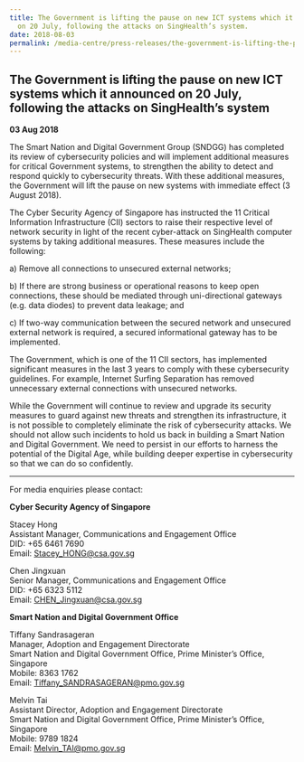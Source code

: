 ```yaml
---
title: The Government is lifting the pause on new ICT systems which it announced
  on 20 July, following the attacks on SingHealth’s system.
date: 2018-08-03
permalink: /media-centre/press-releases/the-government-is-lifting-the-pause-on-new-ict-systems/
---
```

## The Government is lifting the pause on new ICT systems which it announced on 20 July, following the attacks on SingHealth’s system

**03 Aug 2018**

The Smart Nation and Digital Government Group (SNDGG) has completed its review of cybersecurity policies and will implement additional measures for critical Government systems, to strengthen the ability to detect and respond quickly to cybersecurity threats. With these additional measures, the Government will lift the pause on new systems with immediate effect (3 August 2018).

The Cyber Security Agency of Singapore has instructed the 11 Critical Information Infrastructure (CII) sectors to raise their respective level of network security in light of the recent cyber-attack on SingHealth computer systems by taking additional measures. These measures include the following:

a) Remove all connections to unsecured external networks;

b) If there are strong business or operational reasons to keep open connections, these should be mediated through uni-directional gateways (e.g. data diodes) to prevent data leakage; and

c) If two-way communication between the secured network and unsecured external network is required, a secured informational gateway has to be implemented.

The Government, which is one of the 11 CII sectors, has implemented significant measures in the last 3 years to comply with these cybersecurity guidelines. For example, Internet Surfing Separation has removed unnecessary external connections with unsecured networks.

While the Government will continue to review and upgrade its security measures to guard against new threats and strengthen its infrastructure, it is not possible to completely eliminate the risk of cybersecurity attacks. We should not allow such incidents to hold us back in building a Smart Nation and Digital Government. We need to persist in our efforts to harness the potential of the Digital Age, while building deeper expertise in cybersecurity so that we can do so confidently.

---

For media enquiries please contact:

**Cyber Security Agency of Singapore**

Stacey  Hong<br>
Assistant Manager, Communications and Engagement Office<br>
DID: +65 6461 7690<br>
Email: Stacey_HONG@csa.gov.sg

Chen Jingxuan<br>
Senior Manager, Communications and Engagement Office<br>
DID: +65 6323 5112<br>
Email: CHEN_Jingxuan@csa.gov.sg

**Smart Nation and Digital Government Office**

Tiffany  Sandrasageran<br>
Manager, Adoption and Engagement Directorate<br>
Smart Nation and Digital Government Office, Prime Minister’s Office, Singapore<br>
Mobile: 8363 1762<br>
Email: Tiffany_SANDRASAGERAN@pmo.gov.sg

Melvin  Tai<br>
Assistant Director, Adoption and Engagement Directorate<br>
Smart Nation and Digital Government Office, Prime Minister’s Office, Singapore<br>
Mobile: 9789 1824<br>
Email: Melvin_TAI@pmo.gov.sg